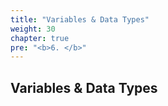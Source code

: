 ```yaml
---
title: "Variables & Data Types"
weight: 30
chapter: true
pre: "<b>6. </b>"
---
```


## Variables & Data Types

